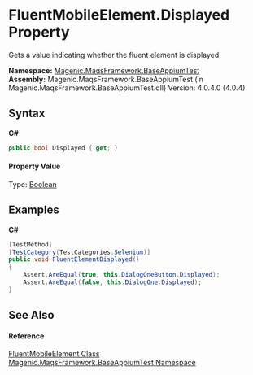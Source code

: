 # FluentMobileElement.Displayed Property 
 

Gets a value indicating whether the fluent element is displayed

**Namespace:**&nbsp;<a href="#/MAQS_4/Appium_AUTOGENERATED/Magenic-MaqsFramework-BaseAppiumTest_Namespace">Magenic.MaqsFramework.BaseAppiumTest</a><br />**Assembly:**&nbsp;Magenic.MaqsFramework.BaseAppiumTest (in Magenic.MaqsFramework.BaseAppiumTest.dll) Version: 4.0.4.0 (4.0.4)

## Syntax

**C#**<br />
``` C#
public bool Displayed { get; }
```


#### Property Value
Type: <a href="http://msdn2.microsoft.com/en-us/library/a28wyd50" target="_blank">Boolean</a>

## Examples

**C#**<br />
``` C#
[TestMethod]
[TestCategory(TestCategories.Selenium)]
public void FluentElementDisplayed()
{
    Assert.AreEqual(true, this.DialogOneButton.Displayed);
    Assert.AreEqual(false, this.DialogOne.Displayed);
}
```


## See Also


#### Reference
<a href="#/MAQS_4/Appium_AUTOGENERATED/FluentMobileElement_Class">FluentMobileElement Class</a><br /><a href="#/MAQS_4/Appium_AUTOGENERATED/Magenic-MaqsFramework-BaseAppiumTest_Namespace">Magenic.MaqsFramework.BaseAppiumTest Namespace</a><br />